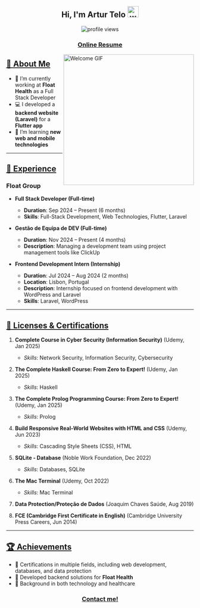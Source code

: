<div align="center">
  <h2 align="center">
    Hi, I'm Artur Telo
    <img src="https://raw.githubusercontent.com/MartinHeinz/MartinHeinz/master/wave.gif" width="30px" alt="wave">
  </h2>
  <img src="https://komarev.com/ghpvc/?username=ArturTelo&color=32ddaa&style=for-the-badge" alt="profile views">
  <h3><a href="https://arturtelo.github.io/assets/cv.html">Online Resume</a></h3>
</div>

<img src="https://user-images.githubusercontent.com/74038190/212748842-9fcbad5b-6173-4175-8a61-521f3dbb7514.gif" alt="Welcome GIF" align="right" width="350"/>

## [🚀 About Me](https://arturtelo.github.io)

- 🔭 I’m currently working at **Float Health** as a Full Stack Developer  
- 💻 I developed a **backend website (Laravel)** for a **Flutter app**  
- 🌱 I’m learning **new web and mobile technologies**  

---

## [🌟 Experience](https://arturtelo.github.io)

### **Float Group**

- **Full Stack Developer (Full-time)**  
  - **Duration**: Sep 2024 – Present (6 months)  
  - **Skills**: Full-Stack Development, Web Technologies, Flutter, Laravel

- **Gestão de Equipa de DEV (Full-time)**  
  - **Duration**: Nov 2024 – Present (4 months)  
  - **Description**: Managing a development team using project management tools like ClickUp

- **Frontend Development Intern (Internship)**  
  - **Duration**: Jul 2024 – Aug 2024 (2 months)  
  - **Location**: Lisbon, Portugal  
  - **Description**: Internship focused on frontend development with WordPress and Laravel  
  - **Skills**: Laravel, WordPress
    
---

## [📜 Licenses & Certifications](https://arturtelo.github.io)

1. **Complete Course in Cyber Security (Information Security)** (Udemy, Jan 2025)  
   - _Skills_: Network Security, Information Security, Cybersecurity  

2. **The Complete Haskell Course: From Zero to Expert!** (Udemy, Jan 2025)  
   - _Skills_: Haskell  

3. **The Complete Prolog Programming Course: From Zero to Expert!** (Udemy, Jan 2025)  
   - _Skills_: Prolog  

4. **Build Responsive Real-World Websites with HTML and CSS** (Udemy, Jun 2023)  
   - _Skills_: Cascading Style Sheets (CSS), HTML  

5. **SQLite - Database** (Noble Work Foundation, Dec 2022)  
   - _Skills_: Databases, SQLite  

6. **The Mac Terminal** (Udemy, Oct 2022)  
   - _Skills_: Mac Terminal  

7. **Data Protection/Proteção de Dados** (Joaquim Chaves Saúde, Aug 2019)  

8. **FCE (Cambridge First Certificate in English)** (Cambridge University Press Careers, Jun 2014)

---

## [🏆 Achievements](https://arturtelo.github.io)

- 🥇 Certifications in multiple fields, including web development, databases, and data protection  
- 🚀 Developed backend solutions for **Float Health**  
- 🌟 Background in both technology and healthcare

<h3 align = "center" ><a href="mailto:up2021044878@up.pt">Contact me!</a></h3>
